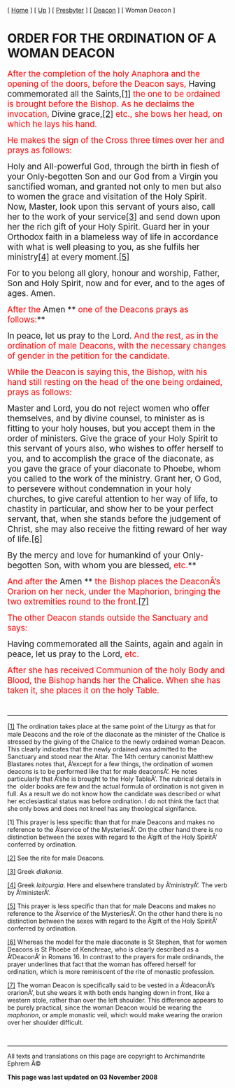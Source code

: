 \[ [Home](index.md) \] \[ [Up](ordinations.md) \] \[ [Presbyter](presbyter.md) \] \[ [Deacon](deacon.md) \] \[ Woman Deacon \]

<span style="mso-bidi-font-size: 10.0pt; font-weight: normal; mso-bidi-font-weight: bold"></span>

ORDER FOR THE ORDINATION OF A WOMAN DEACON
==========================================

<span style="font-weight:normal;mso-bidi-font-weight:bold"></span>

<span style="font-size:14.0pt;
mso-bidi-font-size:10.0pt;color:red;mso-bidi-font-style:italic">After the completion of the holy Anaphora and the opening of the doors, before the Deacon says,</span>*<span style="font-size:14.0pt;
mso-bidi-font-size:10.0pt"> </span>*<span style="font-size:14.0pt;
mso-bidi-font-size:10.0pt">Having commemorated all the Saints,<a href="#_ftn1" id="_ftnref1"><span class="MsoFootnoteReference" style="mso-special-character:footnote">[1]</span></a> <span style="color:red;mso-bidi-font-style:italic">the one to be ordained is brought before the Bishop. As he declaims the invocation, </span>Divine grace,<a href="#_ftn2" id="_ftnref2"><span class="MsoFootnoteReference" style="mso-special-character:footnote">[2]</span></a> <span style="color:red;mso-bidi-font-style:italic">etc., she bows her head, on which he lays his hand.</span></span>

<span style="font-size:14.0pt;
mso-bidi-font-size:10.0pt;color:red;mso-bidi-font-style:italic">He makes the sign of the Cross three times over her and prays as follows:</span>*<span style="font-size:14.0pt;mso-bidi-font-size:
10.0pt"></span>*

<span style="font-size:14.0pt;
mso-bidi-font-size:10.0pt">Holy and All-powerful God, through the birth in flesh of your Only-begotten Son and our God from a Virgin you sanctified woman, and granted not only to men but also to women the grace and visitation of the Holy Spirit. Now, Master, look upon this servant of yours also, call her to the work of your service<a href="#_ftn3" id="_ftnref3"><span class="MsoFootnoteReference" style="mso-special-character:footnote">[3]</span></a> and send down upon her the rich gift of your Holy Spirit. Guard her in your Orthodox faith in a blameless way of life in accordance with what is well pleasing to you, as she fulfils her ministry<a href="#_ftn4" id="_ftnref4"><span class="MsoFootnoteReference" style="mso-special-character:footnote">[4]</span></a> at every moment.<a href="#_ftn5" id="_ftnref5"><span class="MsoFootnoteReference" style="mso-special-character:
footnote">[5]</span></a></span>

<span style="font-size:14.0pt;
mso-bidi-font-size:10.0pt">For to you belong all glory, honour and worship, Father, Son and Holy Spirit, now and for ever, and to the ages of ages. Amen.</span>

<span style="font-size:14.0pt;
mso-bidi-font-size:10.0pt;color:red;mso-bidi-font-style:italic">After the </span><span style="font-size:14.0pt;mso-bidi-font-size:10.0pt">Amen ** <span style="color:red;mso-bidi-font-style:italic">one of the Deacons prays as follows:</span>**</span>

<span style="font-size:14.0pt;mso-bidi-font-size:10.0pt">In peace, let us pray to the Lord. <span style="color:red;mso-bidi-font-style:italic">And the rest, as in the ordination of male Deacons, with the necessary changes of gender in the petition for the candidate.</span></span>

<span style="font-size:14.0pt;mso-bidi-font-size:10.0pt;
color:red;font-style:normal;mso-bidi-font-style:italic">While the Deacon is saying this, the Bishop, with his hand still resting on the head of the one being ordained, prays as follows:</span><span style="font-size:14.0pt;
mso-bidi-font-size:10.0pt"></span>

<span style="font-size:14.0pt;
mso-bidi-font-size:10.0pt">Master and Lord, you do not reject women who offer themselves, and by divine counsel, to minister as is fitting to your holy houses, but you accept them in the order of ministers. Give the grace of your Holy Spirit to this servant of yours also, who wishes to offer herself to you, and to accomplish the grace of the diaconate, as you gave the grace of your diaconate to Phoebe, whom you called to the work of the ministry. Grant her, O God, to persevere without condemnation in your holy churches, to give careful attention to her way of life, to chastity in particular, and show her to be your perfect servant, that, when she stands before the judgement of Christ, she may also receive the fitting reward of her way of life.<a href="#_ftn6" id="_ftnref6"><span class="MsoFootnoteReference" style="mso-special-character:footnote">[6]</span></a></span>

<span style="font-size:14.0pt;
mso-bidi-font-size:10.0pt">By the mercy and love for humankind of your Only-begotten Son, with whom you are blessed,<span style="color:red;mso-bidi-font-style:
italic"> etc.</span>**</span>

<span style="font-size:14.0pt;
mso-bidi-font-size:10.0pt;color:red;mso-bidi-font-style:italic">And after the </span><span style="font-size:14.0pt;mso-bidi-font-size:10.0pt">Amen ** <span style="color:red;mso-bidi-font-style:italic">the Bishop places the DeaconÂ’s Orarion on her neck, under the Maphorion, bringing the two extremities round to the front.<a href="#_ftn7" id="_ftnref7"><span class="MsoFootnoteReference" style="mso-special-character:footnote">[7]</span></a></span></span>

<span style="font-size:14.0pt;mso-bidi-font-size:10.0pt;color:red;font-style:normal;
mso-bidi-font-style:italic">The other Deacon stands outside the Sanctuary and says:</span><span style="font-size:14.0pt;mso-bidi-font-size:10.0pt"></span>

<span style="font-size:14.0pt;
mso-bidi-font-size:10.0pt">Having commemorated all the Saints, again and again in peace, let us pray to the Lord, <span style="color:red;mso-bidi-font-style:
italic">etc.</span></span>

<span style="font-size:14.0pt;
mso-bidi-font-size:10.0pt;color:red;mso-bidi-font-style:italic">After she has received Communion of the holy Body and Blood, the Bishop hands her the Chalice. When she has taken it, she places it on the holy Table.</span><span style="color:red;mso-bidi-font-style:italic"></span>

 

------------------------------------------------------------------------

<a href="#_ftnref1" id="_ftn1"><span class="MsoFootnoteReference" style="mso-special-character: footnote; font-size: 12.0pt; mso-bidi-font-size: 10.0pt">[</span><span class="MsoFootnoteReference" style="mso-bidi-font-size: 10.0pt">1]</span></a><span style="mso-bidi-font-size: 10.0pt"> The ordination takes place at the same point of the Liturgy as that for male Deacons and the role of the diaconate as the minister of the Chalice is stressed by the giving of the Chalice to the newly ordained woman Deacon. This clearly indicates that the newly ordained was admitted to the Sanctuary and stood near the Altar. The 14th century canonist Matthew Blastares notes that, Â’except for a few things, the ordination of women deacons is to be performed like that for male deaconsÂ’. He notes particularly that Â‘she is brought to the Holy TableÂ’. The rubrical details in the<span style="mso-spacerun: yes; mso-bidi-font-size: 10.0pt">  </span>older books are few and the actual formula of ordination is not given in full. As a result we do not know how the candidate was described or what her ecclesiastical status was before ordination. I do not think the fact that she only bows and does not kneel has any theological signifance.</span>

<span style="mso-bidi-font-size: 10.0pt"><span class="MsoFootnoteReference">\[1\]</span> This prayer is less specific than that for male Deacons and makes no reference to the Â‘service of the MysteriesÂ’. On the other hand there is no distinction between the sexes with regard to the Â‘gift of the Holy SpiritÂ’ conferred by ordination.</span>

<span style="mso-bidi-font-size: 10.0pt"><a href="#_ftnref2" id="_ftn2"><span class="MsoFootnoteReference" style="mso-special-character: footnote; mso-bidi-font-size: 10.0pt">[2]</span></a> See the rite for male Deacons.</span>

<span style="mso-bidi-font-size: 10.0pt"><a href="#_ftnref3" id="_ftn3"><span class="MsoFootnoteReference" style="mso-special-character: footnote; mso-bidi-font-size: 10.0pt">[3]</span></a> Greek *diakonia*.</span>

<span style="mso-bidi-font-size: 10.0pt"><a href="#_ftnref4" id="_ftn4"><span class="MsoFootnoteReference" style="mso-special-character: footnote; mso-bidi-font-size: 10.0pt">[4]</span></a> Greek *leitourgia*. Here and elsewhere translated by Â‘ministryÂ’. The verb by Â‘ministerÂ’.</span>

<span style="mso-bidi-font-size: 10.0pt"><a href="#_ftnref5" id="_ftn5"><span class="MsoFootnoteReference" style="mso-special-character: footnote; mso-bidi-font-size: 10.0pt">[5]</span></a> This prayer is less specific than that for male Deacons and makes no reference to the Â‘service of the MysteriesÂ’. On the other hand there is no distinction between the sexes with regard to the Â‘gift of the Holy SpiritÂ’ conferred by ordination.</span>

<span style="mso-bidi-font-size: 10.0pt"><a href="#_ftnref6" id="_ftn6"><span class="MsoFootnoteReference" style="mso-special-character: footnote; mso-bidi-font-size: 10.0pt">[6]</span></a> Whereas the model for the male diaconate is St Stephen, that for women Deacons is St Phoebe of Kenchreae, who is clearly described as a Â‘DeaconÂ’ in Romans 16. In contrast to the prayers for male ordinands, the prayer underlines that fact that the woman has offered herself for ordination, which is more reminiscent of the rite of monastic profession.</span>

<span style="mso-bidi-font-size: 10.0pt"><a href="#_ftnref7" id="_ftn7"><span class="MsoFootnoteReference" style="mso-special-character: footnote; mso-bidi-font-size: 10.0pt">[7]</span></a> The woman Deacon is specifically said to be vested in a Â‘deaconÂ’s orarionÂ’, but she wears it with both ends hanging down in front, like a western stole, rather than over the left shoulder. This difference appears to be purely practical, since the woman Deacon would be wearing the *maphorion*, or ample monastic veil, which would make wearing the orarion over her shoulder difficult. </span>

 

------------------------------------------------------------------------

All texts and translations on this page are copyright to
Archimandrite Ephrem Â©

**This page was last updated on 03 November 2008**
